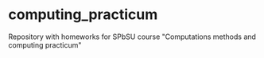 # computing_practicum
Repository with homeworks for SPbSU course "Computations methods and computing practicum"
